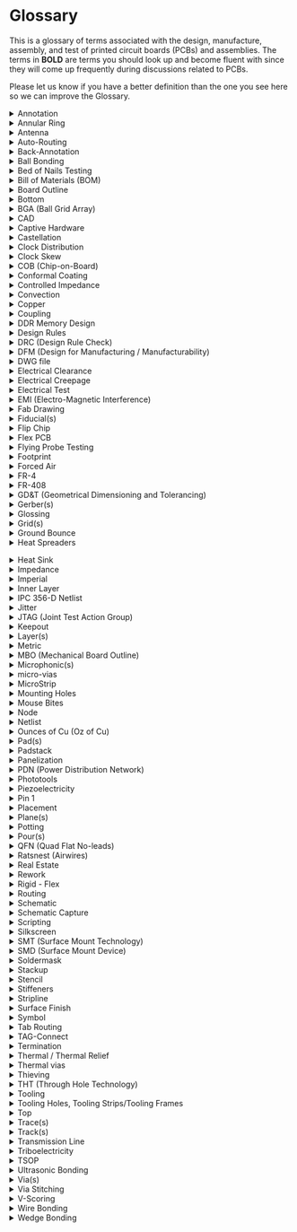 # Glossary
 This is a glossary of terms associated with the design, manufacture, assembly, and test of printed circuit boards (PCBs) and assemblies. The terms in **BOLD** are terms you should look up and become fluent with since they will come up frequently during discussions related to PCBs.

 Please let us know if you have a better definition than the one you see here so we can improve the Glossary.

 <details>
    <summary>Annotation</summary>

    noun - the information added to a design that makes refering to things easier
            "I added the Q1 annotation."
    verb - the act of adding information (such as reference designators) to a design
           This can be done via automation or manually. It is often possible to add annotation to either the schematic or the board layout.
           "We annotated all components again to make things sequential."
</details>

<details>
   <summary>Annular Ring</summary>

> An oversized area of copper at the location of a via that ensures proper connectivity for a via, even if it is drilled slightly off center.

<img src="images/AnnularRing.png" width="300" />

> The fabricator will specify a minimum annular ring requirement based on the design technology. Factors that affect the size of the annular ring include the board thickness, number of layers and drill size.
</details>

 <details>
    <summary>Antenna</summary

> A conductive physical object which can be used to transmit and receive radio waves. 
 </details>
     
 <details>
    <summary>Auto-Routing</summary>

> Software capability to automatically route a path between features on a PCB. Depending on what software you're using, this can lead your PCB to look like a "rat's nest." 
 </details>

 <details>
    <summary>Back-Annotation</summary>

> The process of updating your schematic based on changes you made to your layout. 
 </details>

 <details>
    <summary>Ball Bonding</summary>

> The most common type of wire bonding used to make an electrical connection between a chip and another component on a semiconductor device. A very thin wire (typically a dozen micrometers thick and made of gold or copper) is fed through a capillary tube and brought close to the surface of the chip that needs to be connected. A high-voltage electric charge is applied to the wire to melt its tip. When the wire melts, it forms a ball due to surface tension of the metal. The addition of heat, pressure, and ultrasonic energy cause the ball to weld to the chip. (Image source: Wikipedia)

> ![](https://upload.wikimedia.org/wikipedia/commons/d/d5/Wirebond-ballbond.jpg)
 </details>

 <details>
    <summary>Bed of Nails Testing</summary>

> "Bed of nails" are used to test PCBs and are composed of spring loaded tests pins that mate to different points on the PCB. This allows the electrical connections on the PCB to be verified. 
 </details>

 <details>
    <summary>Bill of Materials (BOM)</summary>

> A comprehensive list of all the parts and materials required to make a product. The BOM usually includes part numbers, part descriptions, quantity, manufacturer name, manufacturer part number, price, etc... 
 </details>

 <details>
    <summary>Board Outline</summary>

 > The outer contour or board shape of a PCB. 
 </details>

 <details>
    <summary>Bottom</summary>

 > The bottom side of the PCB is the side opposite from the top and usually (but not always) does not have any components.
 </details>

 <details>
    <summary>BGA (Ball Grid Array)</summary>

 > A ball grid array is a surface-mount packaging used for integrated circuits (ICs). The packaging is composed of a grid like array of solder balls placed on the bottom of an IC to facilitate the connection between the IC and a PCB. Its advantages include having high density, meaning it can be used with ICs with hundreds of pins, having good heat conduction because the grid array allows better heat flow betwen the IC and the PCB, and having lower inductance because the connection between the IC and PCB is very short. (Image source: Electronics Cooling)
> ![](https://electronics-cooling.com/wp-content/uploads/2002/02/2002_Feb_A3_Fig1.jpg) 
 </details>

 <details>
    <summary>CAD</summary>

> Computer Aided Design (CAD) tools are software tools used to design products. Common uses of CAD include modeling parts, creating assemblies, running simulations, and making engineering drawings. 
 </details>

 <details>
    <summary>Captive Hardware</summary>

> Fasteners designed to be attached permanently, thereby reducing the risk that parts might get loose (e.g. press-fits, thread-locks, etc)
 </details>

 <details>
    <summary>Castellation</summary>

> Castellation mounting holes are designed to make it easy to solder one board onto another board, as shown in the image below. (Image source: Sparkfun)
> ![](https://cdn.sparkfun.com/assets/learn_tutorials/3/6/2/How_to_solder_castallated_via_tutorial-24.jpg)
 </details>

 <details>
    <summary>Clock Distribution</summary>

> A digital hardware design style which *distributes* a single clock source to **multiple** components. Clock distribution is relevant when multiple components need to share timing (whether that timing is synchronous or not is another design decision). Clock distribution can create problems because various physical factors (varying trace lengths, trace coupling, noise, etc.) can alter the different clock lines in different ways.
 </details>

 <details>
    <summary>Clock Skew</summary>

> Phenomenon where signals with the same clock signal arrive at different times. The difference in their arrival time is the skew. 
 </details>

 <details>
    <summary>COB (Chip-on-Board)</summary>

> Manufacturing technique where integrated circuits (ICs) are bonded directly to a PCB, eliminating the need for packaging around the IC. 
 </details>

 <details>
    <summary>Conformal Coating</summary>

 > A thin polymer film applied to a PCB to protect its electronic components from moisture, dust, and chemicals. 
 </details>

<details>
    <summary>Controlled Impedance</summary>

> Without intentional design, impedance between two points on a trace is typically "uncontrolled." This is problematic for high frequency applications, and in these instances careful design of the dimensions of a trace and the material properties of the board is required to obtain controlled impedance and repeatable high frequency performance. 
 </details>

 <details>
    <summary>Convection</summary>

> Convection occurs when changes in the density of a fluid due to heating or cooling causes motion in the fluid. This mode of heat transfer is a common way to cool electronics. 
 </details>

 <details>
    <summary>Copper</summary>

> A highly conductive metal and good thermal conductor commonly used in certain layers of a PCB board to create electrical connections. 
 </details>

<details>
    <summary>Coupling</summary>

> When the electric field of a trace latches onto an unintended component (e.g. another trace) and induces noise. Better coupling translates to less noise.
 </details>

 <details>
    <summary>DDR Memory Design</summary>

> Double Data Rate Memory Design allows for faster rates of data transfer by stricly controlling the timing of clock signals and electrical data. The process doubles the data bandwidth by sending data on both the rising and falling edges of the clock signal. 
 </details>

 <details>
    <summary>Design Rules</summary>
 
 > A set of guidelines designed to help engineers create better PCBs. 
 </details>

 <details>
    <summary>DRC (Design Rule Check)</summary>

 > A check done via software to ensure that a design does not have any errors (e.g. traces that are too narrow, drill holes that are undersized, traces that should not touch) 
 </details>

 <details>
    <summary>DFM (Design for Manufacturing / Manufacturability)</summary>
 
 > A set of guidelines and engineering principles used determine how feasible and efficient manufacturing a part will be. 
 </details>

 <details>
    <summary>DWG file</summary>
 
 > A file type that is used to store 2D or 3D designs and commonly used with CAD software. This file type is also commonly accepted by pcb software to import board outlines or other designs.  
 </details>

 <details>
    <summary>Electrical Clearance</summary>
 
 > The shortest distance through air between conductive elements. 
 </details>

 <details>
    <summary>Electrical Creepage</summary>
 
 > The spacing between conductive elements on a pcb over an insulating surface (e.g. pad-to-pad, pad-to-trace, trace-to-trace, etc..). 
 </details>

 <details>
    <summary>Electrical Test</summary>
 
 > Tests designed to verify that a pcb has been manufactured in accordance with its reference design. These tests commonly include a capacitance test to check for opens and shorts and a resistance test.
 </details>

 <details>
    <summary>EMI (Electro-Magnetic Interference)</summary>
 
 > A disturbance generated by the electromagnetic field of one source that can disrupt the performance of another circuit. EMI can be either conducted, meaning that it passes through a wire or cable, or radiated, meaning that it wirelessly interferes with another signal. All electronic components generate electromagnetic signals that could potentially interfere with other equipment. 
 </details>

 <details>
    <summary>Fab Drawing</summary>
 
 > A drawing used to share information with a manufacturer and provide clear instructions on how the pcb should be manufactured. A fab drawing commonly includes board dimensions, drill sizes, tolerances, material, copper weight, surface finish, controlled impedance requirements, annular ring tolerances, etc... 
 </details>

 <details>
    <summary>Fiducial(s)</summary>
 
 > A mark on the top (and bottom if the pcb has 2 layers) copper layer that is used by the vision system of a pick and place machine to recognize where the pcb is. They are often placed as far appart as possible on opposite corners of the board to achieve better precision. (Image Souce: LadyAda)
 >
 > ![](https://www.ladyada.net/wiki/_media/mdcpickandplace/corners.jpg?cache=) 
 </details>

 <details>
    <summary>Flip Chip</summary>
 
 > A method to connect semiconductor devices (IC's or MEMS) to external circuity by use of solder bumps. Solder bumps are deposited onto the device's pads; the pads are on the top side of the device. The device is mounted by flipping the chip so its solder bumps face down and aligning the bumps with the external circuit's pads. Flip chips are a consequence of semiconductor device manufacturing processes. 
 </details>

 <details>
    <summary>Flex PCB</summary>
 
 > A PCB printed on flexible material. Using a flex PCB can reduce the weight and size of a project and can make it easier to a fit a board to an existing mechanical design rather than adapting the mechanical design to the PCB. (Image source: Millenium Circuits Limited)
 >
 > ![](https://www.mclpcb.com/wp-content/uploads/2015/02/1-intro.jpg)   
 </details>

 <details>
    <summary>Flying Probe Testing</summary>
 
 > Test to check that the electrical connections on a PCB are correct. During the test, two or more probes contact vias to test for opens, shorts, and component values. This test is commonly used instead of a "bed of nails" test when there is not sufficient access, the bed of nails takes too long or is too expensive to build. (Image Source: KAV Systems Engineering)
 >
 > ![](https://www.kavsys.it/wp-content/uploads/2016/10/flyprobe19.jpg) 
 </details>

 <details>
    <summary>Footprint</summary>
 
 > A footprint is the size of the pad(s) and outline associated with a specific component on a pcb.  
 </details>

 <details>
    <summary>Forced Air</summary>
 
 > The use of a fan or other device to force air to flow over a pcb in order to cool it. This is important when a pcb is used in a confined environment with an enclosure, where convection cooling and conduction are not sufficient to cool the board down. 
 </details>

 <details>
    <summary>FR-4</summary>
 
 > Material commonly used in the core layer of a pcb made of glass-reinforced epoxy laminated sheets. This layer gives the pcb its rigidity and provides electrical isolation between the top and bottom copper layers of a double layer pcb. 'FR' stands for 'fire retardant.' 
 </details>

 <details>
    <summary>FR-408</summary>
 
 > A high-performance alternative to FR-4 that is designed for high-frequency or high-reliability applications. It has a low dielectric constant and low dissipation factor. 
 </details>

 <details>
    <summary>GD&T (Geometrical Dimensioning and Tolerancing)</summary>
 
 > A set of rules used to define tolerances in an engineering drawing. 
 </details>

 <details>
    <summary>Gerber(s)</summary>

 > A binary vector file format for PCB designs used in the manufacturing of PCBs. A gerber file is generated by PCB software such as Altium or KiCAD and is sent to the manufacturer when ordering PCBs. The gerber communicates information such as the number of copper layers, the solder masks, silkscreen, board outline, etc.. 

 </details>

 <details>
    <summary>Glossing</summary>

> Glossing is used to improve the routing on a PCB by changing routes to shorten them, reduce the number of corners in a route, change perpendicular corners to diagonal corners, etc...

 </details>

 <details>
    <summary>Grid(s)</summary>

 > When laying out components in PCB software, all elements must be snapped to a grid. The user can modify the grid granularity if finer control is needed. 
 >  </details>

 <details>
    <summary>Ground Bounce</summary>

 > A phenomenon that occurs when the ground of an IC is different from the board ground. This can happen when there is a surge of current going to ground and inductance in the path connecting the IC to the board ground causes voltage to build up.
 >  </details>

 <details>
    <summary>Heat Spreaders</summary>

 > A component used to dissipate heat. Unlike heat sinks, heat spreaders have no fins or fans, but instead have a large surface area connection to a larger surface (e.g. the frame of a vehicle). This allows heat from the PCB to flow to the larger metal surface and dissipate away from the PCB. 
 >
 > In the image below, on the left is a heak sink with a fan, and on the right is a heat spreader. (Image source: ADL Embedded Solutions)
 >
 > ![](https://www.adl-usa.com/wp-content/uploads/files/316e340dc5f470ad6aada902f7b79a47.png) </details>

 <details>
    <summary>Heat Sink</summary>

 > A component used to maximize heat dissipation by maximizing surface area (by using fins for example). Heat sinks are often used with cooling fans to use airflow to increase heat dissipation. (Image Source: Arrow Electronics)
 >
 </details>

 <details>
    <summary>Impedance</summary>

 > "The effective resistance of an electric circuit or component to alternating current, arising from the combined effects of ohmic resistance and reactance" (Oxford American Dictionary)
 >  </details>

 <details>
    <summary>Imperial</summary>

 > A unit of measurement
 >  </details>

 <details>
    <summary>Inner Layer</summary>

 > Inner layers are the internal layers of a multilayer PCB. (Image source: Altium)

![](https://www.altium.com/documentation/sites/default/files/wiki_attachments/295668/Impossible%20Via%20Stack%20-%20Layer%20Stackup.PNG)
 </details>

 <details>
    <summary>IPC 356-D Netlist</summary>

 > A standard netlist format created by the IPC (Institute for Printed Circuits) that defines test points on a PCB that can be used by a PCB manufacturer to check the board with a test program. 
 >  </details>

 <details>
    <summary>Jitter</summary>

 > A periodic signal's deviation in time from its nominal value, often due to electromagnetic interference or crosstalk. 
 >  </details>

 <details>
    <summary>JTAG (Joint Test Action Group)</summary>

 > JTAG is a hardware interface used to verify the physical connections on a board after it has been manufactured. It was created in 1985 after the emergence of ball grid array technology that made it difficult to use probes to check a PCB. 
 >  </details>

 <details>
    <summary>Keepout</summary>

 > An area on a PCB that should be kept free of components or traces. Scenarios in which a keepout area might be required include making room for a connector, the motion of a switch, or a mechanical enclosure near the PCB.
 >  </details>

 <details>
    <summary>Layer(s)</summary>

 > PCBs are composed of a stack of layers with different materials and purposes. Thes include the silkscreen, the soldermask, copper layers, substrate (typically FR4).  Although there are many different kinds of layers in a PCB, when referring to the number of layers in a PCB, only the copper layers are counted. (Image source: Sparkfun)

 ![](https://cdn.sparkfun.com/r/700-700/assets/3/f/c/b/c/50d0c95bce395fd321000000.png)
 </details>

 <details>
    <summary>Metric</summary>

 > A unit of measurement. 
 >  </details>

 <details>
    <summary>MBO (Mechanical Board Outline)</summary>

 > A contour line defining the physical shape of a PCB. 
 >  </details>

 <details>
    <summary>Microphonic(s)</summary>

 > Microphonics is the sound that is generated from electronic devices as the result of mechanical vibrations. 
 >  </details>

 <details>
    <summary>micro-vias</summary>

 > Microvias are vias with a diameter smaller than 150 micrometers and manufactured using lasers. They are used to reduce the size of a PCB. 
 >  </details>

 <details>
    <summary>MicroStrip</summary>

 > Microstrip routing is a method of routing a high speed transmission line on a PCB where the transmission line trace is placed on an external layer of the board such that it's separated from a ground plane by a dielectric material. (Image source: Optimum Design Associates)

![](https://blog.optimumdesign.com/hs-fs/hubfs/Transmission%20Lines%20p3.png?width=640&name=Transmission%20Lines%20p3.png)
 </details>

 <details>
    <summary>Mounting Holes</summary>

 > Holes on a PCB used to secure the board to another component, such as an enclosure or flat surface. Mounting holes can be supported, meaning that they are plated and usually tied to the ground plane, or unsupported. 
 >  </details>


 <details>
    <summary>Mouse Bites</summary>

> Breakaway tabs used to separate boards from panels. Weak spots are introduced in the board by using a cluster of drills hits. These weak spots make it easy to break off the board from the panel. Visible "mouse bites" or nubs are left behind on the PCB after the PCB is broken off from the panel. Alternative to V-scoring.

![](https://cdn.sparkfun.com/assets/7/f/3/8/c/50d4ac6fce395f2b59000000.jpg)
 </details>

<details>
    <summary>Node</summary>
 
 > A connection between two or more terminals of a circuit component.
 </details>

 <details>
    <summary>Netlist</summary>
 
 > A description of the connectivity of a circuit. A netlist is a list of electrical components and the nodes which connect them.
 </details>

 <details>
    <summary>Ounces of Cu (Oz of Cu)</summary>

> A specification of <strong>copper weight</strong> needed for circuit traces. Copper weight is the weight *in ounces* of copper present in one square foot of area. Ounces of Cu therefore indicate the thickness of copper in a circuit board layer.
 </details>

 <details>
    <summary>Pad(s)</summary>

> Exposed metal on the surface of a board that is used to solder a component to. The most common pads are plated through-hole pads (PTH) and surface mount device (SMD) pads. 
 </details>

 <details>
    <summary>Padstack</summary>

> Padstack refers to the geometry and composition of a pad. Surface mount padstacks are different than plated through-hole padstacks. Consider the plated through-hole padstack:<br/>
 <img src="images/PTH-padstack.png" width="300" />
 </details>

 <details>
    <summary>Panelization</summary>

> The PCB manufacturing strategy to process *multiple* PCBs on a single panel. A panel can either have duplicates of a single design or have multiple designs on it. This method allows for easier copper pouring and mounting of components. Eventually, the panel is broken into individual PCBs.
 </details>

 <details>
    <summary>PDN (Power Distribution Network)</summary>

> A Power Distribution Network is the implementation of delivering current and voltage to components in a PCB. PDNs must take into account different power supply voltages and a PCBs physical design.
 </details>

 <details>
    <summary>Phototools</summary>

> A phototool is the [negative](https://en.wikipedia.org/wiki/Negative_(photography)) image of the copper circuitry. Phototools are typically made from photo emulsions. 
 </details>

 <details>
    <summary>Piezoelectricity</summary>

> The electric charge which accumulates in (certain) solid materials due to applied mechanical stress (pressure and latent heat).
 </details>

 <details>
    <summary>Pin 1</summary>
 
 > Pin 1 can refer to an IC package's pin in order to prove a positional reference. Pin 1 is often denoted by a bump or special notch on an IC's package.
 </details>

 <details>
    <summary>Placement</summary>
 
 > Placement is the stage of PCB manufacturing when components are fixed to a board. Placement can be done manually or by [pick-and-place machines](https://en.wikipedia.org/wiki/Pick-and-place_machine).
 </details>

 <details>
    <summary>Plane(s)</summary>

 > A continuous area of copper on a PCB. 
 </details>

 <details>
    <summary>Potting</summary>
 
> The process of filling an electronic component with a solid or gelatinous compound. Potting protects electronic assemblies against corona discharge, vibrations, and moisture or corosive agents.
 </details>

 <details>
    <summary>Pour(s)</summary>
 
> A pour is the filling of an area on a PCB with copper.
 </details>

 <details>
    <summary>QFN (Quad Flat No-leads)</summary>
 
> A type of IC packaging which connects an IC to a PCB via surface-mount technology.<br/>
![](https://upload.wikimedia.org/wikipedia/commons/2/23/28_pin_MLP_integrated_circuit.jpg)
 </details>

 <details>
    <summary>Ratsnest (Airwires)</summary>
 
 > A feature of PCB CAD softwares which indicate the direct path between two components. They do not represent physical connections. The ratsnest can help visualize congestion of parts and traces.
 </details>

 <details>
    <summary>Real Estate</summary>
 
 > Space on a PCB.
 </details>

 <details>
    <summary>Rework</summary>
 
 > Refinishing or repair of a PCB. Rework often includes desoldering and re-soldering of surface-mount devices.
 </details>

 <details>
    <summary>Rigid - Flex</summary>
 
 > A type of PCB which is rigid at some points of the board and flexible at others.
 </details>

 <details>
    <summary>Routing</summary>
 
 > The step in PCB design in which electrical components are electrically connected. Connections are made by traces and vias.
 </details>

 <details>
    <summary>Schematic</summary>
 
 > A circuit diagram. Symbols on a schematic represent circuit components while wires represent their connections.
 </details>

 <details>
    <summary>Schematic Capture</summary>
 
 > The step in PCB design in which the schematic(s) are created.
 </details>

 <details>
    <summary>Scripting</summary>
 
 > The concept of writing scripts to automate the PCB design process.
 </details>
 
 <details>
    <summary>Silkscreen</summary>

> The letters and symbols visible on a circuit board. This makes it easier to identify where things are on a PCB. The silkscreen is usually white. 

 </details>


 <details>
    <summary>SMT (Surface Mount Technology)</summary>
 
 > The method of directly mounting components onto the surface of a PCB.
 </details>

 <details>
    <summary>SMD (Surface Mount Device)</summary>
 
 > Electrical components which are mounted by SMT.
 </details>
 
 <details>
    <summary>Soldermask</summary>

> A protective coating over a copper layer to prevent short circuits, corrosion, and other issues. The soldermask is usually green, but other colors are possible. 

 </details>


 <details>
    <summary>Stackup</summary>
 
> The arrangement of layers that make up a PCB.
 </details>

 <details>
    <summary>Stencil</summary>
 
> A thin metal sheet with a circuit pattern cut into it in order to match the pattern of SMDs on a PCB. Stencils are used when applying solder paste onto pads.
 </details>

 <details>
    <summary>Stiffeners</summary>
 
> Materials added to a flex or rigid-flex PCB in order to rigidize a particular area.
 </details>

 <details>
    <summary>Stripline</summary>
 
> A transmission line which is surrounded by dielectric material and suspended between to ground planes.
 </details>

 <details>
    <summary>Surface Finish</summary>
 
 > A coating between a component and its bare PCB. Surface finishes ensure solderability and protect exposed copper. Some types of surface finish are: Hot air solder leveling (HASL) and lead-free HASL, OSP, Immersion Tin, Immersion Silver, and Electroless Nickel Immersion (ENIG).
 </details>

 <details>
    <summary>Symbol</summary>
 
 > The graphic which represents an electrical component.
 </details>

 <details>
    <summary>Tab Routing</summary>

> An approach to panelization that uses tabs to separate the individual PCBs. Tab routing allows for non-rectangular board shapes, but also takes more time to set up and wastes more material. Alternative to V-scoring. PROOFREAD

![](http://www.pcbfabrication.com/PCB-fabrication/PCB-fabrication-Images/Tab_routing2.jpg)

 </details>

 <details>
    <summary>TAG-Connect</summary>
 
> A brand of connector that mates to PCBs for connecting debuggers, programmer, or test equipment. Alternative to JTAG; unlike JTAG, Tag-Connect doesn't require a separate mating component on the PCB and has a much smaller footprint. PROOFREAD

![](https://www.tag-connect.com/wp-content/uploads/2019/06/tc2030-insertion-coin-1200-400-768x256.jpg)

 </details>

 <details>
    <summary>Termination</summary>

> The practice of placing a device at the end of a transmission line which matches that line's characteristic impedance. Proper termination cancels a signal's reflections in the transmisison line. Improper termination, or not terminating your lines, will cause distortion of the signal.
 </details>
 
 <details>
    <summary>Thermal / Thermal Relief</summary>

> A small trace used to connect a pad to a plane and provide thermal relief. If the pad was directly connected to a plane then it would be very difficult to heat up the pad to a high enough temperature to make a solder joint because of the thermal mass of the plane. Using a small trace instead reduces heat flow and makes it easier to solder. 

 </details>


 <details>
    <summary>Thermal vias</summary>

> Vias placed directly below or very close to PCB components that need heat dissipation.

![](https://designspark.zendesk.com/hc/user_images/e-V5Y2zg87A-hh1wsCJRHA.jpeg)

 </details>

 <details>
    <summary>Thieving</summary>

> Copper (often in the form of dots, grid, or solid fill) added to the outer layer of a PCB to ensure a uniform distribution of copper plating on the features of the PCB. The "thieving steals" plating current from concentrating on sparse features and instead spreads it out over areas with many features. This also reduces the amount of copper that needs to be etched away, leading to more even etching times across the board. It's also used to even out the thermal properties of a board to prevent twist and warp during the thermal cycling that occurs in the reflow process. (Image source: https://resources.altium.com/pcb-design-blog/printed-circuit-fabrication-for-the-pcb-designer) 

 </details>


 <details>
    <summary>THT (Through Hole Technology)</summary>

> The mounting scheme for electronic components that uses leads inserted through holes in the PCB. As opposed to SMT (surface mount technology).

 </details>

 <details>
    <summary>Tooling</summary>
 
> Tooling encompasses the one-time steps needed before board manufacturing for creating stencils and fixtures, programming drill movements, etc. PROOFREAD

 </details>

 <details>
    <summary>Tooling Holes, Tooling Strips/Tooling Frames</summary>

> Tooling holes are placed on a PCB to temporarily align and hold it down during manufacturing, assembly, or test. The tooling holes are often on a tooling strip/frame to make it easier for machines to hold the PCB.

![](https://www.altium.com/resources/tmp-img-10.jpg)

 </details>

 <details>
    <summary>Top</summary>
 
 > The top layer of a PCB. The Top can also be called the component side. The Top side is usually where components are placed. Using "Top" is preferrable because components can be placed on both sides of a circuit board.
 </details>
 
 <details>
    <summary>Trace(s)</summary>

> A continuous path of copper used to make electrical connections on a PCB. As shown in the image below, the trace is the area between the two dark lines coming out of the RES pin and 5V pins. Traces vary in width depending on what current they are carrying. In this case, the RES pin has a narrower trace than the 5V trace. (Image source: Sparkfun)

![](https://cdn.sparkfun.com/r/700-700/assets/d/d/c/9/b/50d4a6bcce395fcf58000000.jpg)

 </details>


 <details>
    <summary>Track(s)</summary>
 
A synonym for trace(s).

 </details>

 <details>
    <summary>Transmission Line</summary>

> A set of conductors that connects a signal between its source and destination. There are three common types of transmission lines: microstrips (left), striplines (middle), or coplanar waveguides (right). For each type, we can calculate the characteristic impedance and electrical length to analyze circuit performance. Each type is defined by their specific geometry and consequently their electrical coupling. Microstrips are signal traces which have a dielectric layer beneath them (and ideally a ground plane beneath the dielectric) and have their top side exposed to air. Microstrips are used on the top and bottom sides of a PCB. Striplines are like microstrips, but have a dielectric layer above and below the trace (and ideally a ground plane above the top dielectric and one below the bottom dielectric). Striplines are used in the inner layers of a PCB. Coplanar waveguides are like microstrips, but ground traces run parallel to the signal trace. The ground traces provide the signal trace with better coupling. Coplanar waveguides can appear on the top and bottom of PCBs.

<img src="https://www.protoexpress.com/blog/wp-content/uploads/2018/02/Microstrip-1024x598.jpg" width="250px">
<img src="https://www.protoexpress.com/blog/wp-content/uploads/2018/02/Stripline-1-1024x599.jpg" width="250px">
<img src="https://www.protoexpress.com/blog/wp-content/uploads/2018/02/Coplanar-1-1024x598.jpg" width="250px">

 </details>

 <details>
    <summary>Triboelectricity</summary>

> The triboelectric effect is when materials become electrically charged through contact (ex. rubbing). PROOFREAD (not sure how this relates to PCBs?)

> ![](https://upload.wikimedia.org/wikipedia/commons/e/e0/Cat_demonstrating_static_cling_with_styrofoam_peanuts.jpg)

 </details>

 <details>
    <summary>TSOP</summary>

 > TSOP (thin small outline package) is a type of surface mount IC package. They have leads on only two sides of the IC and have very tight lead spacing. PROOFREAD

![](https://upload.wikimedia.org/wikipedia/commons/0/05/TSOP_32_%28T1%29_Blank.svg)

 </details>

 <details>
    <summary>Ultrasonic Bonding</summary>
 
> A process in which two workpieces are bonded by the pressure of high-frequency ultrasonic sound waves. Generally used for thermoplastics and thin metals. For electronics, ultrasonic welding can be used to make small electrical connections (ex. wire bonding). PROOFREAD

 </details>
 <details>
    <summary>Via(s)</summary>

> A hole in a PCB that allows current to pass from one layer to another. Vias can either be tented, meaning that they are covered by the soldermask so nothing can be soldered to them, or untented, meaning that we can solder a component to it. 

![](https://www.ourpcb.com/wp-content/uploads/2018/06/PCB-via-size2-1.png)

 </details>


 <details>
    <summary>Via Stitching</summary>

> A PCB design technique to tie together large copper areas. Stitching vias can be used to join ground planes on different layers to lower return path impedance. Stitching vias are important in RF design; they can be placed around an RF trace to EM interference with other components on the board. PROOFREAD AND TODO (b/c i don't actually understand)

 </details>

 <details>
    <summary>V-Scoring</summary>

> A method of cutting a V-shaped groove into PCBs to split them. This is useful when you want to leave a set of PCBs grouped for easier assembly but want to separate them afterwards. Alternative to mouse bites.

![](https://file.pcbway.com/ordershow/18/04/13/6365922698909584691237.png)

 </details>
 <details>
    <summary>Wire Bonding</summary>

> A method to make an electric connection between an integrated circuit and chips. Different types of wire bonding include ball bonding and wedge bonding. Here is a [video](https://www.youtube.com/watch?v=fazeH4PHvpk) that shows both methods of wire bonding.

![](http://integratedhybridassembly.com/Images/wirebonding-withcopper01.png)

 </details>

 <details>
    <summary>Wedge Bonding</summary>

> Unlike ball bonding, wedge bonding requires the wire to be in a specific direction during bonding, so it's a slower process than ball bonding due to the extra time needed for tool alignment. However, the lack of the ball means wedge bonds can be used in finer pitch applications (PROOFREAD). Wedge bonding can use a larger diameter wire than ball bonding. 

 </details>

 

 
